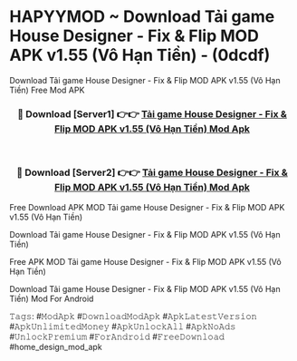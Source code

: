 # HAPYYMOD ~ Download Tải game House Designer - Fix & Flip MOD APK v1.55 (Vô Hạn Tiền) - (0dcdf)
Download Tải game House Designer - Fix & Flip MOD APK v1.55 (Vô Hạn Tiền) Free Mod APK

<div align="center">
<h3>🔴 Download [Server1] 👉👉 <a href="https://apk-comot.site?title=Tải_game_House_Designer_-_Fix_&_Flip_MOD_APK_v1.55_(Vô_Hạn_Tiền)">Tải game House Designer - Fix & Flip MOD APK v1.55 (Vô Hạn Tiền) Mod Apk</a></h3><br>

<h3>🔴 Download [Server2] 👉👉 <a href="https://apk-comot.site?title=Tải_game_House_Designer_-_Fix_&_Flip_MOD_APK_v1.55_(Vô_Hạn_Tiền)">Tải game House Designer - Fix & Flip MOD APK v1.55 (Vô Hạn Tiền) Mod Apk</a></h3>
</div>


Free Download APK MOD Tải game House Designer - Fix & Flip MOD APK v1.55 (Vô Hạn Tiền)

Download Tải game House Designer - Fix & Flip MOD APK v1.55 (Vô Hạn Tiền) 

Free APK MOD Tải game House Designer - Fix & Flip MOD APK v1.55 (Vô Hạn Tiền) 

Download Tải game House Designer - Fix & Flip MOD APK v1.55 (Vô Hạn Tiền) Mod For Android

𝚃𝚊𝚐𝚜: #𝙼𝚘𝚍𝙰𝚙𝚔 #𝙳𝚘𝚠𝚗𝚕𝚘𝚊𝚍𝙼𝚘𝚍𝙰𝚙𝚔 #𝙰𝚙𝚔𝙻𝚊𝚝𝚎𝚜𝚝𝚅𝚎𝚛𝚜𝚒𝚘𝚗 #𝙰𝚙𝚔𝚄𝚗𝚕𝚒𝚖𝚒𝚝𝚎𝚍𝙼𝚘𝚗𝚎𝚢 #𝙰𝚙𝚔𝚄𝚗𝚕𝚘𝚌𝚔𝙰𝚕𝚕 #𝙰𝚙𝚔𝙽𝚘𝙰𝚍𝚜 #𝚄𝚗𝚕𝚘𝚌𝚔𝙿𝚛𝚎𝚖𝚒𝚞𝚖 #𝙵𝚘𝚛𝙰𝚗𝚍𝚛𝚘𝚒𝚍 #𝙵𝚛𝚎𝚎𝙳𝚘𝚠𝚗𝚕𝚘𝚊𝚍 #home_design_mod_apk